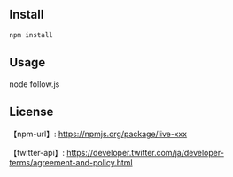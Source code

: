 
## Install

```bash
npm install
```

## Usage

node follow.js

## License

【npm-url】: https://npmjs.org/package/live-xxx

【twitter-api】: https://developer.twitter.com/ja/developer-terms/agreement-and-policy.html
